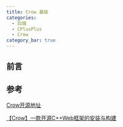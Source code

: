 ```yaml
---
title: Crow 基础
categories:
  - 后端
  - CPlusPlus
  - Crow
category_bar: true
---
```


## 前言

## 参考

[Crow开源地址](https://github.com/CrowCpp/Crow)

[【Crow】一款开源C++Web框架的安装与构建](https://cloud.tencent.com/developer/article/2286132)